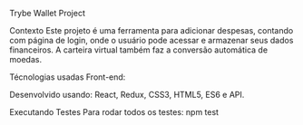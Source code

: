 Trybe Wallet Project 

Contexto
Este projeto é uma ferramenta para adicionar despesas, contando com página de login, onde o usuário pode acessar e armazenar seus dados financeiros. A carteira virtual também faz a conversão automática de moedas.

Técnologias usadas
Front-end:

Desenvolvido usando: React, Redux, CSS3, HTML5, ES6 e API.

Executando Testes
Para rodar todos os testes: npm test
